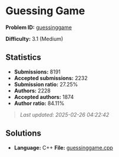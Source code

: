 # Guessing Game

**Problem ID:** [guessinggame](https://open.kattis.com/problems/guessinggame)

**Difficulty:** 3.1 (Medium)

## Statistics

- **Submissions:** 8191
- **Accepted submissions:** 2232
- **Submission ratio:** 27.25%
- **Authors:** 2228
- **Accepted authors:** 1874
- **Author ratio:** 84.11%

> *Last updated: 2025-02-26 04:22:42*

## Solutions

- **Language:** C++
  **File:** [guessinggame.cpp](./guessinggame.cpp)
